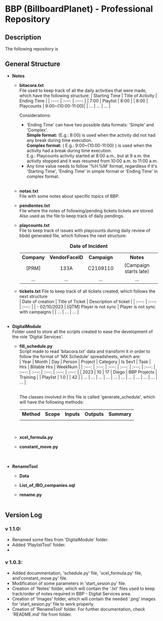 # BBP (BillboardPlanet) - Professional Repository
## Description
The following repository is 

## General Structure
- **Notes**  
    - **bitacora.txt**  
    File used to keep track of all the daily activities that were made, which have the following structure: 
        | Starting Time | Title of Activity | Ending Time |
        | :---: | :---: | :---: |
        | 7:00  | Playlist | 8:00 |
        | 8:00  | Playcounts | 9:00~{10:00-11:00}|
        | ...  | ... | ... |

        Considerations:  
        - 'Ending Time' can have two possible data formats: 'Simple' and 'Complex'.  
            **Simple format:** (E.g.: 8:00) is used when the activity did not had any break during time execution.  
            **Complex format:** ( E.g.: 9:00~{10:00-11:00} ) is used when the activity had a break during time execution.  
            E.g.: Playcounts activity started at 8:00 a.m., but at 9 a.m. the activity stopped and it was resumed from 10:00 a.m. to 11:00 a.m.  
        - Any time value needs to follow '%H:%M' format, regardless if it's 'Starting Time', 'Ending Time' in simple format or 'Ending Time' in complex format.
    <br>    

    
    - **notas.txt**  
    File with some notes about specific topics of BBP.
    
    - **pendientes.txt**  
    File where the notes of following/pending tickets tickets are stored. Also used as the file to keep track of daily pendings.
    
    - **playcounts.txt**  
    File to keep track of issues with playcounts during daily review of bbdd generated file, which follows the next structure:
        <table style="text-align:center;">
            <caption><b>Date of Incident</b></caption>
            <tr>
                <th>Company</th>
                <th>VendorFaceID</th>
                <th>Campaign</th>
                <th>Notes</th>
            </tr>
            <tr>
                <td>[PRM]</td>
                <td>133A</td>
                <td>C2109110</td>
                <td>(Campaign starts late)</td>
            </tr>
            <tr>
                <td>...</td>
                <td>...</td>
                <td>...</td>
                <td>...</td>
            </tr>
        </table>
    
    - **tickets.txt**
    File to keep track of all tickets created, which follows the next structure     
        | Date of creation | Title of Ticket | Description of ticket |
        | :---: | :---: | :---: |
        | - 02/10/2023  | [QTM] Player is not sync | Player is not sync with campaigns |
        | ...  | ... | ... |
<br><br>



- **DigitalModule**  
    Folder used to store all the scripts created to ease the development of the role 'Digital Services'.

    - **fill_schedule.py**  
        Script made to read 'bitacora.txt' data and transform it in order to follow the format of 'MX Schedule' spreadsheets, which are:<br>
        | Year | Month | Day | Person | Project | Category | Is Sev1 | Task | Hrs | Billable Hrs | WeekNum |
        | :---: | :---: | :---: | :---: | :---: | :---: | :---: | :---: | :---: | :---: | :---: |
        | 2023  | 10 | 17 | Diego | BBP Projects | Training |     | Playlist | 1.0 |     | 42 |
        | ...  | ... | ... | ... | ... | ... | ... | ... | ... | ... | ... |<br><br>
        
        The classes involved in this file is called 'generate_schedule', which will have the following methods:
            <table style="text-align:center;">
                <tr>
                    <th>Method</th>
                    <th>Scope</th>
                    <th>Inputs</th>
                    <th>Outputs</th>
                    <th>Summary</th>
                </tr>
                <tr>
                    <td>
                </tr>
            </table>
    <br>

    - **xcel_formula.py**  


    - **constant_move.py**  
<br><br>



- **RenameTool**  
    - **Data**  

    - **List_of_IBO_companies.sql**  

    - **rename.py**
<br><br>



## Version Log
### v 1.1.0:  
- Renamed some files from 'DigitalModule' folder.
- Added 'PlaylistTool' folder.
- 

### v 1.0.3:
- Added docummentation, 'schedule.py' file, 'xcel_formula.py' file, and'constant_move.py' file.
- Modification of some parameters in 'start_sesion.py' file.
- Creation of 'Notes' folder, which will contain the '.txt' files used to keep track/order of notes required in BBP - Digital Services area. 
- Creation of 'Images' folder, which will contain the needed '.png' images for 'start_sesion.py' file to work properly.
- Creation of 'RenameTool' folder. For further documentation, check 'README.md' file from folder.